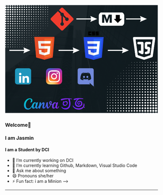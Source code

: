 ![Profilbild](Profilbild.png)
----------------
### Welcome👋
### I am Jasmin
#### I am a Student by DCI

- 🔭 I’m currently working on DCI
- 🌱 I’m currently learning Github, Markdown, Visual Studio Code
- 💬 Ask me about something
- 😄 Pronouns she/her
- ⚡ Fun fact: i am a Minion
-->

---------------
